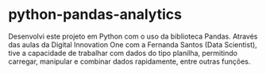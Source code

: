 # python-pandas-analytics
Desenvolvi este projeto em Python com o uso da biblioteca Pandas. Através das aulas da Digital Innovation One com a Fernanda Santos (Data Scientist), tive a capacidade de trabalhar com dados do tipo planilha, permitindo carregar, manipular e combinar dados rapidamente, entre outras funções.
